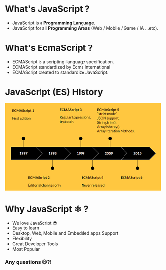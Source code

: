 # What's JavaScript ?
 
- JavaScript is a __Programming Language__.
- JavaScript for all __Programming Areas__ (Web / Mobile / Game / IA ...etc).

# What's EcmaScript ?
 
- ECMAScript is a scripting-language specification.
- ECMAScript standardized by Ecma International
- ECMAScript created to standardize JavaScript.

# JavaScript (ES) History 

<!-- ![JavaScript-History](../assets/img/js-history.png) -->
![ECMAscript-History](../assets/img/es-history.png)

# Why JavaScript ⚛️ ?

- We love JavaScript 😍
- Easy to learn 
- Desktop, Web, Mobile and Embedded apps Support
- Flexibility
- Great Developer Tools
- Most Popular

### Any questions 😊?!
